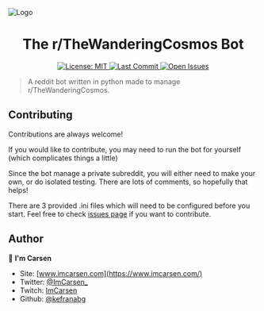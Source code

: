 ![Logo](https://dev-to-uploads.s3.amazonaws.com/uploads/articles/th5xamgrr6se0x5ro4g6.png)


<h1 align="center">The r/TheWanderingCosmos Bot</h1>

<p align="center">
  <a href="https://choosealicense.com/licenses/mit/">
    <img alt="License: MIT" src="https://img.shields.io/github/license/ImCarsen/The-Wandering-Cosmos?style=for-the-badge" target="_blank" />
  </a>
  <a href="https://github.com/ImCarsen/The-Wandering-Cosmos/commits/master">
    <img alt="Last Commit" src="https://img.shields.io/github/last-commit/ImCarsen/The-Wandering-Cosmos?style=for-the-badge" target="_blank" />
  </a>
  <a href="https://github.com/ImCarsen/The-Wandering-Cosmos/issues">
    <img alt="Open Issues" src="https://img.shields.io/github/issues/ImCarsen/The-Wandering-Cosmos?style=for-the-badge" target="_blank" />
  </a>
</p>

> A reddit bot written in python made to manage r/TheWanderingCosmos.<br /> 


## Contributing

Contributions are always welcome!

If you would like to contribute, you may need to run the bot for yourself (which complicates things a little)

Since the bot manage a private subreddit, you will either need to make your own, or do isolated testing.
There are lots of comments, so hopefully that helps!

There are 3 provided .ini files which will need to be configured before you start.
Feel free to check [issues page](https://github.com/ImCarsen/The-Wandering-Cosmos/issues) if you want to contribute.<br />

## Author

👤 **I'm Carsen**

- Site: [www.imcarsen.com](https://www.imcarsen.com/)
- Twitter: [@ImCarsen_](https://twitter.com/ImCarsen_)
- Twitch: [ImCarsen](https://www.twitch.tv/imcarsen)
- Github: [@kefranabg](https://github.com/ImCarsen)